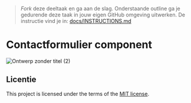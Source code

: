 > _Fork_ deze deeltaak en ga aan de slag. 
Onderstaande outline ga je gedurende deze taak in jouw eigen GitHub omgeving uitwerken. 
De instructie vind je in: [docs/INSTRUCTIONS.md](docs/INSTRUCTIONS.md)
# Contactformulier component
![Ontwerp zonder titel (2)](https://github.com/Maaike0904/dont-repeat-yourself-component-building-block/assets/112861144/d775f05d-9d10-40f1-8e66-cdb3cc8f9e59)

## Licentie

This project is licensed under the terms of the [MIT license](./LICENSE).
